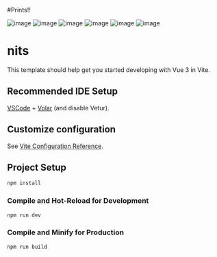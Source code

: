 #Prints!!

![image](https://github.com/user-attachments/assets/9a8e17e9-bd64-499b-94e7-63fbf0f80848)
![image](https://github.com/user-attachments/assets/f43357cf-ec2e-4b32-921b-1850e543b113)
![image](https://github.com/user-attachments/assets/46926c03-99ea-4565-b731-25a542503805)
![image](https://github.com/user-attachments/assets/f7a50aab-c99f-44eb-b750-1915bdf60445)
![image](https://github.com/user-attachments/assets/b007e81d-8f85-435b-b57c-e95d5f238588)
![image](https://github.com/user-attachments/assets/c97882de-0622-4523-a3f0-e843de6e56c8)



# nits

This template should help get you started developing with Vue 3 in Vite.

## Recommended IDE Setup

[VSCode](https://code.visualstudio.com/) + [Volar](https://marketplace.visualstudio.com/items?itemName=Vue.volar) (and disable Vetur).

## Customize configuration

See [Vite Configuration Reference](https://vitejs.dev/config/).

## Project Setup

```sh
npm install
```

### Compile and Hot-Reload for Development

```sh
npm run dev
```

### Compile and Minify for Production

```sh
npm run build
```
